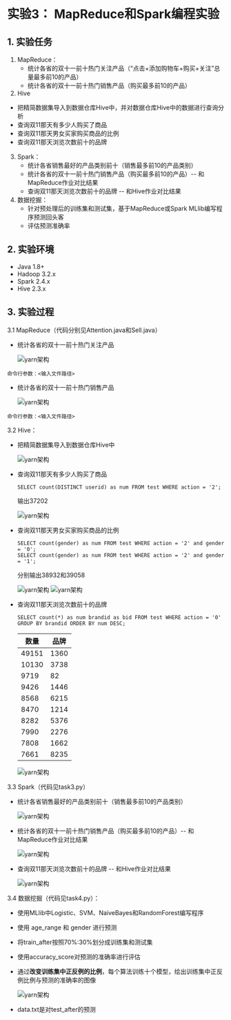 # 实验3： MapReduce和Spark编程实验
## 1. 实验任务
1. MapReduce：
   - 统计各省的双十一前十热门关注产品（“点击+添加购物车+购买+关注”总量最多前10的产品）
   - 统计各省的双十一前十热门销售产品（购买最多前10的产品）
2.  Hive
   - 把精简数据集导入到数据仓库Hive中，并对数据仓库Hive中的数据进行查询分析
   - 查询双11那天有多少人购买了商品
   - 查询双11那天男女买家购买商品的比例
   - 查询双11那天浏览次数前十的品牌
3. Spark：
   - 统计各省销售最好的产品类别前十（销售最多前10的产品类别）
   - 统计各省的双十一前十热门销售产品（购买最多前10的产品）-- 和MapReduce作业对比结果
   - 查询双11那天浏览次数前十的品牌 -- 和Hive作业对比结果
4. 数据挖掘：
   - 针对预处理后的训练集和测试集，基于MapReduce或Spark MLlib编写程序预测回头客
   - 评估预测准确率
## 2. 实验环境
- Java 1.8+
- Hadoop 3.2.x
- Spark 2.4.x
- Hive 2.3.x

## 3. 实验过程
3.1  MapReduce（代码分别见Attention.java和Sell.java）

* 统计各省的双十一前十热门关注产品

  <img src="阶段1/热门购买产品截图.png" alt="yarn架构" style="zoom:100%;" />

```
命令行参数：<输入文件路径>
```

* 统计各省的双十一前十热门销售产品

  <img src="阶段1/热门关注产品截图.png" alt="yarn架构" style="zoom:100%;" />

```
命令行参数：<输入文件路径>
```

3.2  Hive：

* 把精简数据集导入到数据仓库Hive中

  <img src="阶段2/导入数据.png" alt="yarn架构" style="zoom:100%;" />

* 查询双11那天有多少人购买了商品
  ```
  SELECT count(DISTINCT userid) as num FROM test WHERE action = '2';
  ```
  输出37202
  
  <img src="阶段2/查询命令1.png" alt="yarn架构" style="zoom:100%;" />
  
* 查询双11那天男女买家购买商品的比例
  ```
  SELECT count(gender) as num FROM test WHERE action = '2' and gender = '0';
  SELECT count(gender) as num FROM test WHERE action = '2' and gender = '1';
  ```
  分别输出38932和39058
  
  <img src="阶段2/查询命令2（男）.png" alt="yarn架构" style="zoom:100%;" />
  
  <img src="阶段2/查询命令2（女）.png" alt="yarn架构" style="zoom:100%;" />
  
* 查询双11那天浏览次数前十的品牌
  ```
  SELECT count(*) as num brandid as bid FROM test WHERE action = '0' GROUP BY brandid ORDER BY num DESC;
  ```
  | 数量  | 品牌 |
  | ----- | ---- |
  | 49151 | 1360 |
  | 10130 | 3738 |
  | 9719  | 82   |
  | 9426  | 1446 |
  | 8568  | 6215 |
  | 8470  | 1214 |
  | 8282  | 5376 |
  | 7990  | 2276 |
  | 7808  | 1662 |
  | 7661  | 8235 |
  <img src="阶段2/查询命令3.png" alt="yarn架构" style="zoom:100%;" />

3.3  Spark（代码见task3.py）

* 统计各省销售最好的产品类别前十（销售最多前10的产品类别）

  <img src="阶段3/任务1截图.png" alt="yarn架构" style="zoom:100%;" />

* 统计各省的双十一前十热门销售产品（购买最多前10的产品）-- 和MapReduce作业对比结果

  <img src="阶段3/任务2截图.png" alt="yarn架构" style="zoom:100%;" />

* 查询双11那天浏览次数前十的品牌 -- 和Hive作业对比结果

  <img src="阶段3/任务3截图.png" alt="yarn架构" style="zoom:100%;" />

3.4  数据挖掘（代码见task4.py）：

   - 使用MLlib中Logistic、SVM、NaiveBayes和RandomForest编写程序

   - 使用 age_range 和 gender 进行预测

- 将train_after按照70%:30%划分成训练集和测试集

- 使用accuracy_score对预测的准确率进行评估

- 通过**改变训练集中正反例的比例**，每个算法训练十个模型，绘出训练集中正反例比例与预测的准确率的图像

  

  <img src="阶段4/acc.jpg" alt="yarn架构" style="zoom:100%;" />

- data.txt是对test_after的预测

  
